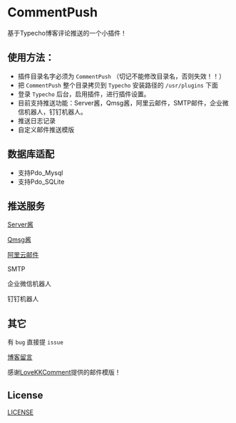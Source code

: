 # CommentPush

基于Typecho博客评论推送的一个小插件！

## 使用方法：

- 插件目录名字必须为 `CommentPush` （切记不能修改目录名，否则失效！！）
- 把 `CommentPush` 整个目录拷贝到 `Typecho` 安装路径的 `/usr/plugins` 下面
- 登录 `Typecho` 后台，启用插件，进行插件设置。
- 目前支持推送功能：Server酱，Qmsg酱，阿里云邮件，SMTP邮件，企业微信机器人，钉钉机器人。
- 推送日志记录
- 自定义邮件推送模版

## 数据库适配

- 支持Pdo_Mysql
- 支持Pdo_SQLite

## 推送服务

[Server酱](http://sc.ftqq.com)

[Qmsg酱](https://qmsg.zendee.cn)

[阿里云邮件](https://www.aliyun.com/product/directmail)

SMTP

企业微信机器人

钉钉机器人

## 其它

有 `bug` 直接提 `issue`

[博客留言](https://blog.gaobinzhan.com/message.html)

感谢[LoveKKComment](https://github.com/ylqjgm/LoveKKComment)提供的邮件模版！

## License

[LICENSE](LICENSE)